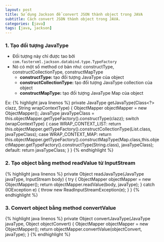 ```yaml
---
layout: post
title: Sử dụng Jackson để convert JSON thành object trong JAVA
subtitle: Cách convert JSON thành object trong JAVA.
categories: [java]
tags: [java, jackson]
---
```


### 1. Tạo đối tượng JavaType

- Đối tượng này chỉ được tao bởi `com.fasterxml.jackson.databind.type.TypeFactory`
- Nó có một số method cơ bản như: constructType, constructCollectionType, constructMapType
    + **constructType:** tạo đối tượng JavaType của object
    + **constructCollectionType:** tạo đối tượng JavaType collection của object
    + **constructMapType:** tạo đối tượng JavaType Map của object

Ex:
{% highlight java linenos %}
private JavaType getJavaType(Class<?> clazz, String wrapContextType) {
    ObjectMapper objectMapper = new ObjectMapper();
    JavaType javaTypeClass = this.objectMapper.getTypeFactory().constructType(clazz);
    switch (wrapContextType) {
        case WRAP_CONTEXT_LIST:
            return this.objectMapper.getTypeFactory().constructCollectionType(List.class, javaTypeClass);
        case WRAP_CONTEXT_MAP:
            return this.objectMapper.getTypeFactory().constructMapType(Map.class,this.objectMapper.getTypeFactory().constructType(String.class), javaTypeClass);
        default:
            return javaTypeClass;
    }
}
{% endhighlight %}

### 2. Tạo object bằng method readValue từ InputStream

{% highlight java linenos %}
private Object readJavaType(JavaType javaType, InputStream body) {
    try {
        ObjectMapper objectMapper = new ObjectMapper();
        return objectMapper.readValue(body, javaType);
    } catch (IOException e) {
        throw new ReadInputStreamException(e);
    }
}
{% endhighlight %}

### 3. Convert object bằng method convertValue

{% highlight java linenos %}
private Object convertJavaType(JavaType javaType, Object objectConvert) {
    ObjectMapper objectMapper = new ObjectMapper();
    return objectMapper.convertValue(objectConvert, javaType);
}
{% endhighlight %}
